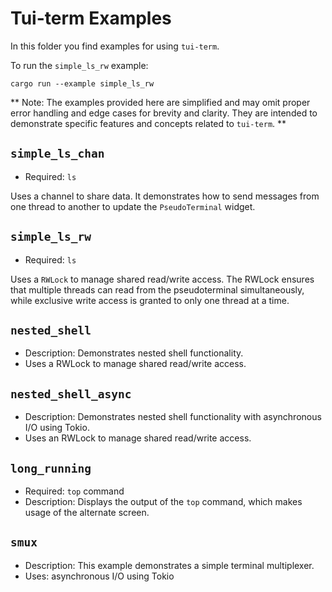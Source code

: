 # Tui-term Examples

In this folder you find examples for using `tui-term`.

To run the `simple_ls_rw` example:

```
cargo run --example simple_ls_rw
```

** Note: The examples provided here are simplified and may omit proper error handling and edge cases for brevity and clarity. They are intended to demonstrate specific features and concepts related to `tui-term`. **

## `simple_ls_chan`

- Required: `ls`

Uses a channel to share data.
It demonstrates how to send messages from one thread to another to update the `PseudoTerminal` widget.

## `simple_ls_rw`

- Required: `ls`

Uses a `RWLock` to manage shared read/write access.
The RWLock ensures that multiple threads can read from the pseudoterminal simultaneously, while exclusive write access is granted to only one thread at a time.

## `nested_shell`

- Description: Demonstrates nested shell functionality.
- Uses a RWLock to manage shared read/write access.

## `nested_shell_async`

- Description: Demonstrates nested shell functionality with asynchronous I/O using Tokio.
- Uses an RWLock to manage shared read/write access.

## `long_running`

- Required: `top` command
- Description: Displays the output of the `top` command, which makes usage of the alternate screen.

## `smux`

- Description: This example demonstrates a simple terminal multiplexer.
- Uses: asynchronous I/O using Tokio
